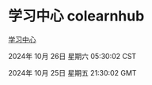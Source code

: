 # 学习中心 colearnhub
[学习中心](http://219.139.197.74:56308/colearnhub/)

2024年 10月 26日 星期六 05:30:02 CST

2024年 10月 25日 星期五 21:30:02 GMT
